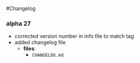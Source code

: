 #Changelog

### alpha 27

- corrected version number in info file to match tag
- added changelog file
  - **files**:
    - `CHANGELOG.md`

